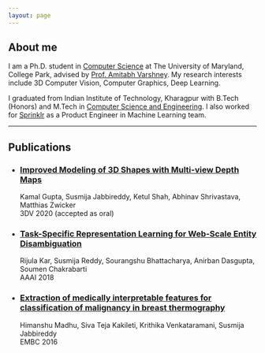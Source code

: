 ```yaml
---
layout: page
---
```


## About me

I am a Ph.D. student in [Computer Science](https://www.cs.umd.edu/) at The University of Maryland, College Park, advised by [Prof. Amitabh Varshney](https://www.cs.umd.edu/~varshney/). My research interests include 3D Computer Vision, Computer Graphics, Deep Learning.

I graduated from Indian Institute of Technology, Kharagpur with B.Tech (Honors) and M.Tech in [Computer Science and Engineering](http://cse.iitkgp.ac.in/). I also worked for [Sprinklr](https://www.sprinklr.com/) as a Product Engineer in Machine Learning team.

---

## Publications

- ### [Improved Modeling of 3D Shapes with Multi-view Depth Maps](https://arxiv.org/pdf/2009.03298.pdf) <br/>
    Kamal Gupta, Susmija Jabbireddy, Ketul Shah, Abhinav Shrivastava, Matthias Zwicker <br/>
    3DV 2020 (accepted as oral)

- ### [Task-Specific Representation Learning for Web-Scale Entity Disambiguation](http://cse.iitkgp.ac.in/~sourangshu/files/tsrnlned-aaai-cameraready.pdf)
    Rijula Kar, Susmija Reddy, Sourangshu Bhattacharya, Anirban Dasgupta, Soumen Chakrabarti <br/>
    AAAI 2018

- ### [Extraction of medically interpretable features for classification of malignancy in breast thermography](https://raw.githubusercontent.com/jsreddy/jsreddy.github.io/master/files/EMBC.pdf)
    Himanshu Madhu, Siva Teja Kakileti, Krithika Venkataramani, Susmija Jabbireddy <br/>
    EMBC 2016
 

